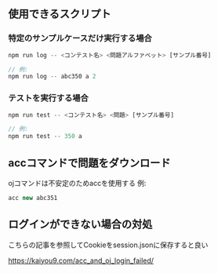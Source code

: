 ## 使用できるスクリプト

### 特定のサンプルケースだけ実行する場合
```ts
npm run log -- <コンテスト名> <問題アルファベット> [サンプル番号]

// 例:
npm run log -- abc350 a 2
```


 ### テストを実行する場合
``` ts
npm run test -- <コンテスト名> <問題> [サンプル番号]

// 例:
npm run test -- 350 a 
```
## accコマンドで問題をダウンロード
ojコマンドは不安定のためaccを使用する
例:
```ts
acc new abc351
```
## ログインができない場合の対処
こちらの記事を参照してCookieをsession.jsonに保存すると良い

https://kaiyou9.com/acc_and_oj_login_failed/
